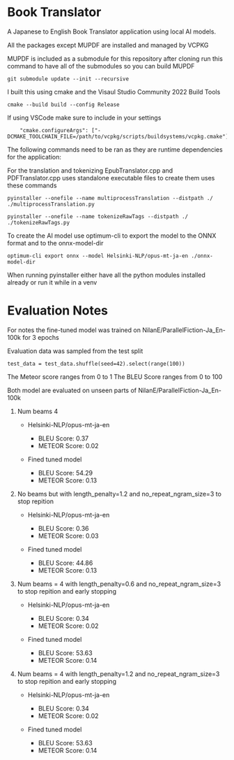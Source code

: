 # Book Translator
A Japanese to English Book Translator application using local AI models. 

All the packages except MUPDF are installed and managed by VCPKG

MUPDF is included as a submodule for this repository after cloning run this command to have all of the submodules so you can build MUPDF
```
git submodule update --init --recursive
```

I built this using cmake and the Visaul Studio Community 2022 Build Tools

```
cmake --build build --config Release
```

If using VSCode make sure to include in your settings
```
    "cmake.configureArgs": ["-DCMAKE_TOOLCHAIN_FILE=/path/to/vcpkg/scripts/buildsystems/vcpkg.cmake"],
```


The following commands need to be ran as they are runtime dependencies for the application:

For the translation and tokenizing EpubTranslator.cpp and PDFTranslator.cpp uses standalone executable files to create them uses these commands
```
pyinstaller --onefile --name multiprocessTranslation --distpath ./ ./multiprocessTranslation.py 
```
```
pyinstaller --onefile --name tokenizeRawTags --distpath ./ ./tokenizeRawTags.py
```

To create the AI model use optimum-cli to export the model to the ONNX format and to the onnx-model-dir
```
optimum-cli export onnx --model Helsinki-NLP/opus-mt-ja-en ./onnx-model-dir
```


When running pyinstaller either have all the python modules installed already or run it while in a venv




# Evaluation Notes

For notes the fine-tuned model was trained on NilanE/ParallelFiction-Ja_En-100k for 3 epochs

Evaluation data was sampled from the test split
```
test_data = test_data.shuffle(seed=42).select(range(100))
```


The Meteor score ranges from 0 to 1
The BLEU Score ranges from 0 to 100

Both model are evaluated on unseen parts of NilanE/ParallelFiction-Ja_En-100k

1. Num beams 4
    - Helsinki-NLP/opus-mt-ja-en
        - BLEU Score: 0.37
        - METEOR Score: 0.02

    - Fined tuned model
        - BLEU Score: 54.29
        - METEOR Score: 0.13

2. No beams but with length_penalty=1.2 and no_repeat_ngram_size=3 to stop repition
    - Helsinki-NLP/opus-mt-ja-en
        - BLEU Score: 0.36
        - METEOR Score: 0.03

    - Fined tuned model
        - BLEU Score: 44.86
        - METEOR Score: 0.13

3. Num beams = 4 with length_penalty=0.6 and no_repeat_ngram_size=3 to stop repition and early stopping
    - Helsinki-NLP/opus-mt-ja-en
        - BLEU Score: 0.34
        - METEOR Score: 0.02

    - Fined tuned model
        - BLEU Score: 53.63
        - METEOR Score: 0.14

4. Num beams = 4 with length_penalty=1.2 and no_repeat_ngram_size=3 to stop repition and early stopping
    - Helsinki-NLP/opus-mt-ja-en
        - BLEU Score: 0.34
        - METEOR Score: 0.02

    - Fined tuned model
        - BLEU Score: 53.63
        - METEOR Score: 0.14